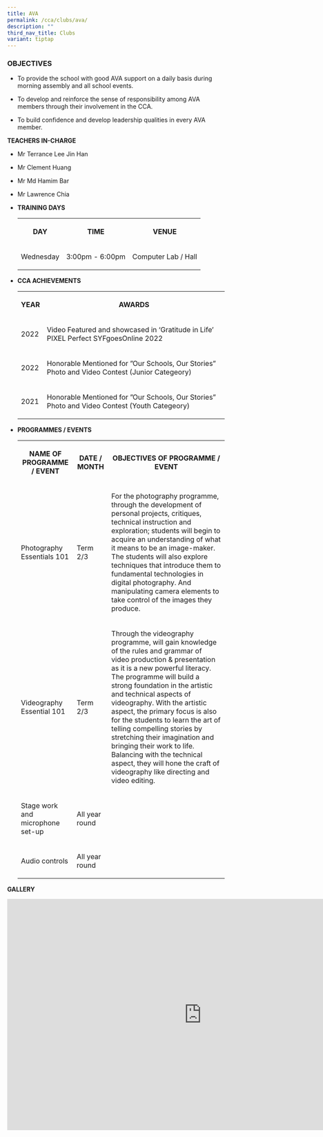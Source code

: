 ```yaml
---
title: AVA
permalink: /cca/clubs/ava/
description: ""
third_nav_title: Clubs
variant: tiptap
---
```

<h3>OBJECTIVES</h3>
<ul data-tight="true" class="tight">
<li>
<p>To provide the school with good AVA support on a daily basis during morning
assembly and all school events.&nbsp;</p>
</li>
<li>
<p>To develop and reinforce the sense of responsibility among AVA members
through their involvement in the CCA.&nbsp;</p>
</li>
<li>
<p>To build confidence and develop leadership qualities in every AVA member.</p>
</li>
</ul>
<p><strong>TEACHERS IN-CHARGE</strong>
</p>
<ul data-tight="true" class="tight">
<li>
<p>Mr Terrance Lee Jin Han</p>
</li>
<li>
<p>Mr Clement Huang</p>
</li>
<li>
<p>Mr Md Hamim Bar</p>
</li>
<li>
<p>Mr Lawrence Chia</p>
</li>
</ul>
<p></p>
<ul>
<li>
<p><strong>TRAINING DAYS</strong>
</p>
<p></p>
<table>
<tbody>
<tr>
<th rowspan="1" colspan="1">
<p>DAY</p>
</th>
<th rowspan="1" colspan="1">
<p>TIME</p>
</th>
<th rowspan="1" colspan="1">
<p>VENUE</p>
</th>
</tr>
<tr>
<td rowspan="1" colspan="1">
<p>Wednesday</p>
</td>
<td rowspan="1" colspan="1">
<p>3:00pm - 6:00pm</p>
</td>
<td rowspan="1" colspan="1">
<p>Computer Lab / Hall</p>
</td>
</tr>
</tbody>
</table>
</li>
<li>
<p><strong>CCA ACHIEVEMENTS</strong>
</p>
<p></p>
<table>
<tbody>
<tr>
<th rowspan="1" colspan="1">
<p>YEAR</p>
</th>
<th rowspan="1" colspan="1">
<p>AWARDS</p>
</th>
</tr>
<tr>
<td rowspan="1" colspan="1">
<p>2022</p>
</td>
<td rowspan="1" colspan="1">
<p>Video Featured and showcased in ‘Gratitude in Life’
<br>PIXEL Perfect SYFgoesOnline 2022</p>
</td>
</tr>
<tr>
<td rowspan="1" colspan="1">
<p>2022</p>
</td>
<td rowspan="1" colspan="1">
<p>Honorable Mentioned for ”Our Schools, Our Stories” Photo and Video Contest
(Junior Categeory)</p>
</td>
</tr>
<tr>
<td rowspan="1" colspan="1">
<p>2021</p>
</td>
<td rowspan="1" colspan="1">
<p>Honorable Mentioned for ”Our Schools, Our Stories” Photo and Video Contest
(Youth Categeory)</p>
</td>
</tr>
</tbody>
</table>
</li>
<li>
<p><strong>PROGRAMMES / EVENTS</strong>
</p>
<p></p>
<table>
<tbody>
<tr>
<th rowspan="1" colspan="1">
<p>NAME OF PROGRAMME / EVENT</p>
</th>
<th rowspan="1" colspan="1">
<p>DATE / MONTH</p>
</th>
<th rowspan="1" colspan="1">
<p>OBJECTIVES OF PROGRAMME / EVENT</p>
</th>
</tr>
<tr>
<td rowspan="1" colspan="1">
<p>Photography Essentials 101</p>
</td>
<td rowspan="1" colspan="1">
<p>Term 2/3</p>
</td>
<td rowspan="1" colspan="1">
<p>For the photography programme, through the development of personal projects,
critiques, technical instruction and exploration; students will begin to
acquire an understanding of what it means to be an image-maker. The students
will also explore techniques that introduce them to fundamental technologies
in digital photography. And manipulating camera elements to take control
of the images they produce.
<br>
</p>
</td>
</tr>
<tr>
<td rowspan="1" colspan="1">
<p>Videography Essential 101</p>
</td>
<td rowspan="1" colspan="1">
<p>Term 2/3</p>
</td>
<td rowspan="1" colspan="1">
<p>Through the videography programme, will gain knowledge of the rules and
grammar of video production &amp; presentation as it is a new powerful
literacy. The programme will build a strong foundation in the artistic
and technical aspects of videography. With the artistic aspect, the primary
focus is also for the students to learn the art of telling compelling stories
by stretching their imagination and bringing their work to life. Balancing
with the technical aspect, they will hone the craft of videography like
directing and video editing.
<br>
</p>
</td>
</tr>
<tr>
<td rowspan="1" colspan="1">
<p>Stage work and microphone set-up</p>
</td>
<td rowspan="1" colspan="1">
<p>All year round</p>
</td>
<td rowspan="1" colspan="1">
<p></p>
</td>
</tr>
<tr>
<td rowspan="1" colspan="1">
<p>Audio controls</p>
</td>
<td rowspan="1" colspan="1">
<p>All year round</p>
</td>
<td rowspan="1" colspan="1">
<p></p>
</td>
</tr>
</tbody>
</table>
</li>
</ul>
<p><strong>GALLERY</strong>
</p>
<p></p>
<div class="iframe-wrapper">
<iframe height="535" width="900" allowfullscreen="true" frameborder="0" src="https://docs.google.com/presentation/d/e/2PACX-1vRvdT3Jhr3jwb75Eg-HswNV4qKa8LqZe8iJfi7HzwNz2yKIQfNcBD9dk8dpR6YxemeSpLiRh1Lpr9EE/embed?start=true&amp;loop=true&amp;delayms=3000"></iframe>
</div>
<p></p>
